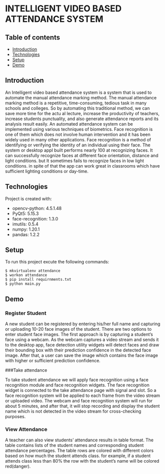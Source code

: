# INTELLIGENT VIDEO BASED ATTENDANCE SYSTEM

## Table of contents

- [Introduction](#introduction)
- [Technologies](#technologies)
- [Setup](#setup)
- [Demo](#demo)

## Introduction

An Intelligent video based attendance system is a system that is used to automate the manual attendance marking method. The manual attendance marking method is a repetitive, time-consuming, tedious task in many schools and colleges. So by automating this traditional method, we can save more time for the actu al lecture, increase the productivity of teachers, increase students punctuality, and also generate attendance reports and its analysis result easily. An automated attendance system can be implemented using various techniques of biometrics. Face recognition is one of them which does not involve human intervention and it has been widely used in many other applications. Face recognition is a method of identifying or verifying the identity of an individual using their face. The system or desktop appI built performs nearly 100 at recognizing faces. It can successfully recognize faces at different face orientation, distance and light conditions. but It sometimes fails to recognize faces in low light conditions. in spite of that the app can work great in classrooms which have sufficient lighting conditions or day-time.

## Technologies

Project is created with:

* opencv-python: 4.5.1.48
* PyQt5: 5.15.3
* face-recognition: 1.3.0
* imutils: 0.5.4
* numpy: 1.20.1
* pandas: 1.2.2

## Setup

To run this project excute the following commands:

```
$ mkvirtualenv attendance
$ workon attendance
$ pip install requirnments.txt
$ python main.py

```

## Demo

### Register Student

A new student can be registered by entering his/her full name and capturing or uploading 10-20 face images of the student. There are two options to enter student face images. The first approach is by capturing a student’s face using a webcam. As the webcam captures a video stream and sends it to the desktop app, face detection utility widgets will detect faces and draw their bounding box with their prediction confidence in the detected face image. After that, a user can save the image which contains the face image with higher or sufficient prediction confidence.

###Take attendance

To take student attendance we will apply face recognition using a face recognition module and face recognition widgets. The face recognition widget is connected to the take attendance page with signal and slot. So a face recognition system will be applied to each frame from the video stream or uploaded video. The webcam and face recognition system will run for about 5 minutes, and after that, it will stop recording and display the student name which is not detected in the video stream for cross-checking purposes.



### View Attendance

A teacher can also view students’ attendance results in table format. The table contains lists of the student names and corresponding student attendance percentages. The table rows are colored with different colors based on how much the student attends class. for example, if a student attends class less than 80% the row with the student’s name will be colored red(danger).


